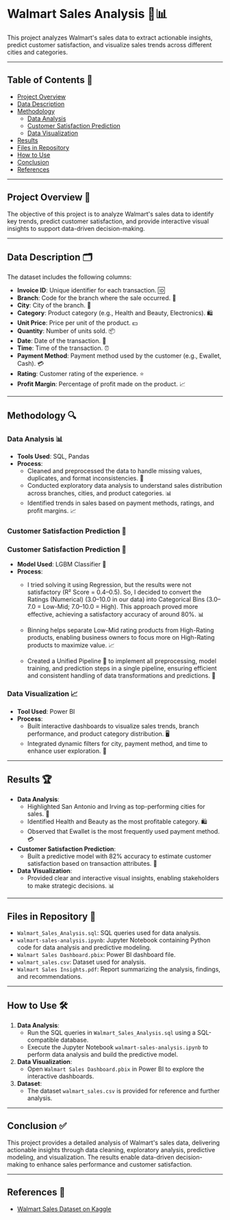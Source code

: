 # Walmart Sales Analysis 🛒📊

This project analyzes Walmart's sales data to extract actionable insights, predict customer satisfaction, and visualize sales trends across different cities and categories.

---

## Table of Contents 📑

- [Project Overview](#project-overview)  
- [Data Description](#data-description)  
- [Methodology](#methodology)  
  - [Data Analysis](#data-analysis)  
  - [Customer Satisfaction Prediction](#customer-satisfaction-prediction)  
  - [Data Visualization](#data-visualization)  
- [Results](#results)  
- [Files in Repository](#files-in-repository)  
- [How to Use](#how-to-use)  
- [Conclusion](#conclusion)  
- [References](#references)  

---

## Project Overview 🎯

The objective of this project is to analyze Walmart's sales data to identify key trends, predict customer satisfaction, and provide interactive visual insights to support data-driven decision-making.  

---

## Data Description 🗂️

The dataset includes the following columns:  

- **Invoice ID**: Unique identifier for each transaction. 🆔  
- **Branch**: Code for the branch where the sale occurred. 🏢  
- **City**: City of the branch. 🌆  
- **Category**: Product category (e.g., Health and Beauty, Electronics). 🛍️  
- **Unit Price**: Price per unit of the product. 💵  
- **Quantity**: Number of units sold. 📦  
- **Date**: Date of the transaction. 📅  
- **Time**: Time of the transaction. ⏰  
- **Payment Method**: Payment method used by the customer (e.g., Ewallet, Cash). 💳  
- **Rating**: Customer rating of the experience. ⭐  
- **Profit Margin**: Percentage of profit made on the product. 📈  

---

## Methodology 🔍

### Data Analysis 📊

- **Tools Used**: SQL, Pandas  
- **Process**:  
  - Cleaned and preprocessed the data to handle missing values, duplicates, and format inconsistencies. 🧹  
  - Conducted exploratory data analysis to understand sales distribution across branches, cities, and product categories. 📊  
  - Identified trends in sales based on payment methods, ratings, and profit margins. 📈  

### Customer Satisfaction Prediction 🤖
### Customer Satisfaction Prediction 🤖

- **Model Used**: LGBM Classifier 🎯
- **Process**:  
  - I tried solving it using Regression, but the results were not satisfactory (R² Score = 0.4–0.5). So, I decided to convert the Ratings (Numerical) (3.0–10.0 in our data) into Categorical Bins (3.0–7.0 = Low-Mid; 7.0–10.0 = High). This approach proved more effective, achieving a satisfactory accuracy of around 80%. 📊

  - Binning helps separate Low-Mid rating products from High-Rating products, enabling business owners to focus more on High-Rating products to maximize value. 📈

  - Created a Unified Pipeline 🔄 to implement all preprocessing, model training, and prediction steps in a single pipeline, ensuring efficient and consistent handling of data transformations and predictions. 🔧

### Data Visualization 📈

- **Tool Used**: Power BI  
- **Process**:  
  - Built interactive dashboards to visualize sales trends, branch performance, and product category distribution. 🖥️  
  - Integrated dynamic filters for city, payment method, and time to enhance user exploration. 🧠  

---

## Results 🏆

- **Data Analysis**:  
  - Highlighted San Antonio and Irving as top-performing cities for sales. 📍  
  - Identified Health and Beauty as the most profitable category. 🛍️  
  - Observed that Ewallet is the most frequently used payment method. 💳  
- **Customer Satisfaction Prediction**:  
  - Built a predictive model with 82% accuracy to estimate customer satisfaction based on transaction attributes. 🔮  
- **Data Visualization**:  
  - Provided clear and interactive visual insights, enabling stakeholders to make strategic decisions. 📊  

---

## Files in Repository 📂

- `Walmart_Sales_Analysis.sql`: SQL queries used for data analysis.  
- `walmart-sales-analysis.ipynb`: Jupyter Notebook containing Python code for data analysis and predictive modeling.  
- `Walmart Sales Dashboard.pbix`: Power BI dashboard file.  
- `walmart_sales.csv`: Dataset used for analysis.  
- `Walmart Sales Insights.pdf`: Report summarizing the analysis, findings, and recommendations.  

---

## How to Use 🛠️

1. **Data Analysis**:  
   - Run the SQL queries in `Walmart_Sales_Analysis.sql` using a SQL-compatible database.  
   - Execute the Jupyter Notebook `walmart-sales-analysis.ipynb` to perform data analysis and build the predictive model.  
2. **Data Visualization**:  
   - Open `Walmart Sales Dashboard.pbix` in Power BI to explore the interactive dashboards.  
3. **Dataset**:  
   - The dataset `walmart_sales.csv` is provided for reference and further analysis.  

---

## Conclusion ✅

This project provides a detailed analysis of Walmart's sales data, delivering actionable insights through data cleaning, exploratory analysis, predictive modeling, and visualization. The results enable data-driven decision-making to enhance sales performance and customer satisfaction.  

---

## References 🔗

- [Walmart Sales Dataset on Kaggle](https://www.kaggle.com/datasets/aslanahmedov/)  
